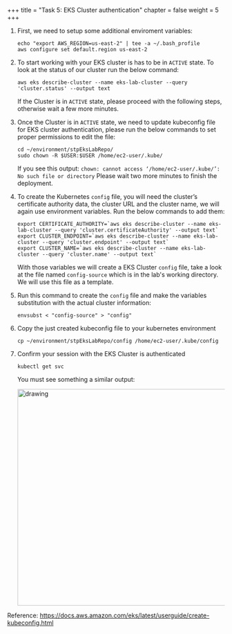 +++ 
title = "Task 5: EKS Cluster authentication" 
chapter = false 
weight = 5 
+++

1. First, we need to setup some additional enviroment variables:

	```
	echo "export AWS_REGION=us-east-2" | tee -a ~/.bash_profile
	aws configure set default.region us-east-2
	```

1. To start working with your EKS cluster is has to be in ```ACTIVE``` state. To look at the status of our cluster run the below command:

	```
	aws eks describe-cluster --name eks-lab-cluster --query 'cluster.status' --output text
	```

	If the Cluster is in ```ACTIVE``` state, please proceed with the following steps, otherwise wait a few more minutes.

1. Once the Cluster is in ```ACTIVE``` state, we need to update kubeconfig file for EKS cluster authentication, please run the below commands to set proper  permissions to edit the file:

	```
	cd ~/environment/stpEksLabRepo/
	sudo chown -R $USER:$USER /home/ec2-user/.kube/
	```

	If you see this output: `chown: cannot access ‘/home/ec2-user/.kube/’: No such file or directory`
	Please wait two more minutes to finish the deployment.

1. To create the Kubernetes `config` file, you will need the cluster’s certificate authority data, the cluster URL and the cluster name, we will again use environment variables. Run the below commands to add them:

	```
	export CERTIFICATE_AUTHORITY=`aws eks describe-cluster --name eks-lab-cluster --query 'cluster.certificateAuthority' --output text`
	export CLUSTER_ENDPOINT=`aws eks describe-cluster --name eks-lab-cluster --query 'cluster.endpoint' --output text`
	export CLUSTER_NAME=`aws eks describe-cluster --name eks-lab-cluster --query 'cluster.name' --output text`
	```

	With those variables we will create a EKS Cluster ```config``` file, take a look at the file named ```config-source``` which is in the lab's working directory. We will use this file as a template.

1. Run this command to create the ```config``` file and make the variables substitution with the actual cluster information:

	```
	envsubst < "config-source" > "config"
	```

1. Copy the just created kubeconfig file to your kubernetes environment

	```
	cp ~/environment/stpEksLabRepo/config /home/ec2-user/.kube/config
	```

1. Confirm your session with the EKS Cluster is authenticated

	```
	kubectl get svc
	```

	You must see something a similar output:

	<img src="../readmeFiles/skitch.19.png" alt="drawing" width="500"/>

Reference: <a href="https://docs.aws.amazon.com/eks/latest/userguide/create-kubeconfig.html" target="_blank">https://docs.aws.amazon.com/eks/latest/userguide/create-kubeconfig.html</a>